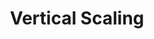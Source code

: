 ---
title: Vertical Scaling
menu:
  docs_{{ .version }}:
    identifier: pb-vertical-scaling
    name: Vertical Scaling
    parent: pb-scaling
    weight: 20
menu_name: docs_{{ .version }}
---